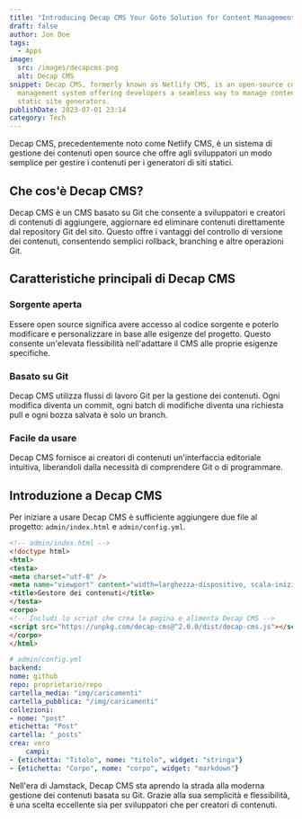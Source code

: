 ```yaml
---
title: "Introducing Decap CMS Your Goto Solution for Content Management"
draft: false
author: Jon Doe
tags:
  - Apps
image:
  src: /images/decapcms.png
  alt: Decap CMS
snippet: Decap CMS, formerly known as Netlify CMS, is an open-source content
  management system offering developers a seamless way to manage content for
  static site generators.
publishDate: 2023-07-01 23:14
category: Tech
---
```


Decap CMS, precedentemente noto come Netlify CMS, è un sistema di gestione dei contenuti open source che offre agli sviluppatori un modo semplice per gestire i contenuti per i generatori di siti statici.

## Che cos'è Decap CMS?

Decap CMS è un CMS basato su Git che consente a sviluppatori e creatori di contenuti di aggiungere, aggiornare ed eliminare contenuti direttamente dal repository Git del sito. Questo offre i vantaggi del controllo di versione dei contenuti, consentendo semplici rollback, branching e altre operazioni Git.

## Caratteristiche principali di Decap CMS

### Sorgente aperta

Essere open source significa avere accesso al codice sorgente e poterlo modificare e personalizzare in base alle esigenze del progetto. Questo consente un'elevata flessibilità nell'adattare il CMS alle proprie esigenze specifiche.

### Basato su Git

Decap CMS utilizza flussi di lavoro Git per la gestione dei contenuti. Ogni modifica diventa un commit, ogni batch di modifiche diventa una richiesta pull e ogni bozza salvata è solo un branch.

### Facile da usare

Decap CMS fornisce ai creatori di contenuti un'interfaccia editoriale intuitiva, liberandoli dalla necessità di comprendere Git o di programmare.

## Introduzione a Decap CMS

Per iniziare a usare Decap CMS è sufficiente aggiungere due file al progetto: `admin/index.html` e `admin/config.yml`.

```html
<!-- admin/index.html -->
<!doctype html>
<html>
<testa>
<meta charset="utf-8" />
<meta name="viewport" content="width=larghezza-dispositivo, scala-iniziale=1.0" />
<title>Gestore dei contenuti</title>
</testa>
<corpo>
<!-- Includi lo script che crea la pagina e alimenta Decap CMS -->
<script src="https://unpkg.com/decap-cms@^2.0.0/dist/decap-cms.js"></script>
</corpo>
</html>
```

```yaml
# admin/config.yml
backend:
nome: github
repo: proprietario/repo
cartella_media: "img/caricamenti"
cartella_pubblica: "/img/caricamenti"
collezioni:
- nome: "post"
etichetta: "Post"
cartella: "_posts"
crea: vero
    campi:
- {etichetta: "Titolo", nome: "titolo", widget: "stringa"}
- {etichetta: "Corpo", nome: "corpo", widget: "markdown"}
```

Nell'era di Jamstack, Decap CMS sta aprendo la strada alla moderna gestione dei contenuti basata su Git. Grazie alla sua semplicità e flessibilità, è una scelta eccellente sia per sviluppatori che per creatori di contenuti.



